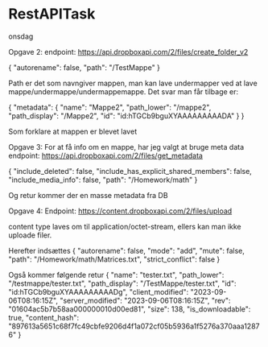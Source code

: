 # RestAPITask
onsdag

Opgave 2:
endpoint: https://api.dropboxapi.com/2/files/create_folder_v2

{
    "autorename": false,
    "path": "/TestMappe"
}

Path er det som navngiver mappen, man kan lave undermapper ved at lave mappe/undermappe/undermappemappe.
Det svar man får tilbage er:

{
    "metadata": {
        "name": "Mappe2",
        "path_lower": "/mappe2",
        "path_display": "/Mappe2",
        "id": "id:hTGCb9bguXYAAAAAAAAADA"
    }
}

Som forklare at mappen er blevet lavet

Opgave 3:
For at få info om en mappe, har jeg valgt at bruge meta data
endpoint: https://api.dropboxapi.com/2/files/get_metadata

{
    "include_deleted": false,
    "include_has_explicit_shared_members": false,
    "include_media_info": false,
    "path": "/Homework/math"
}

Og retur kommer der en masse metadata fra DB

Opgave 4:
Endpoint: https://content.dropboxapi.com/2/files/upload

content type laves om til application/octet-stream, ellers kan man ikke uploade filer.

Herefter indsættes
{
    "autorename": false,
    "mode": "add",
    "mute": false,
    "path": "/Homework/math/Matrices.txt",
    "strict_conflict": false
}

Også kommer følgende retur
{
    "name": "tester.txt",
    "path_lower": "/testmappe/tester.txt",
    "path_display": "/TestMappe/tester.txt",
    "id": "id:hTGCb9bguXYAAAAAAAAADg",
    "client_modified": "2023-09-06T08:16:15Z",
    "server_modified": "2023-09-06T08:16:15Z",
    "rev": "01604ac5b7b58aa000000010d00ed81",
    "size": 138,
    "is_downloadable": true,
    "content_hash": "897613a5651c68f7fc49cbfe9206d4f1a072cf05b5936a1f5276a370aaa12876"
}
